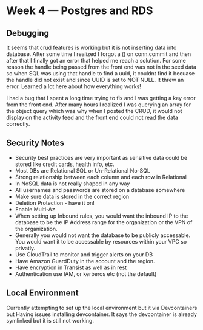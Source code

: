 # Week 4 — Postgres and RDS


## Debugging
It seems that crud features is working but it is not inserting data into database.  After some time I realized I forgot a () on conn.commit and then after that I finally got an error that helped me reach a solution.  For some reason the handle being passed from the front end was not in the seed data so when SQL was using that handle to find a uuid, it couldnt find it becuase the handle did not exist and since UUID is set to NOT NULL.  It threw an error.  Learned a lot here about how everything works!

I had a bug that I spent a long time trying to fix and I was getting a key error from the front end.  After many hours I realized I was querying an array for the object query which was why when I posted the CRUD, it would not display on the activity feed and the front end could not read the data correctly.

## Security Notes

- Security best practices are very important as sensitive data could be stored like credit cards, health info, etc.
- Most DBs are Relational SQL or Un-Relational No-SQL
- Strong relationship between each column and each row in Relational
- In NoSQL data is not really shaped in any way
- All usernames and passwords are stored on a database somewhere
- Make sure data is stored in the correct region
- Deletion Protection - have it on!
- Enable Multi-Az
- When setting up Inbound rules, you would want the inbound IP to the database to be the IP Address range for the organization or the VPN of the organization.
- Generally you would not want the database to be publicly accessable.  You would want it to be accessable by resources within your VPC so privatly.
- Use CloudTrail to monitor and trigger alerts on your DB
- Have Amazon GuardDuty in the account and the region.
- Have encryption in Transist as well as in rest
- Authentication use IAM, or kerberos etc (not the default)

## Local Environment

Currently attempting to set up the local environment but it via Devcontainers but Having issues installing devcontainer.  It says the devcontainer is already symlinked but it is still not working.  



